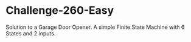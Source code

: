 # Challenge-260-Easy
Solution to a Garage Door Opener. A simple Finite State Machine with 6 States and 2 inputs.
